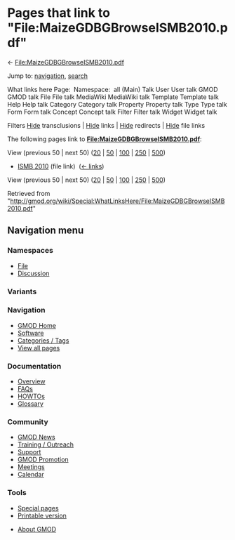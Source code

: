 <div id="mw-page-base" class="noprint">

</div>

<div id="mw-head-base" class="noprint">

</div>

<div id="content" class="mw-body" role="main">

<span id="top"></span>

<div id="mw-js-message" style="display:none;">

</div>



# <span dir="auto">Pages that link to "File:MaizeGDBGBrowseISMB2010.pdf"</span>

<div id="bodyContent">

<div id="contentSub">

←
[File:MaizeGDBGBrowseISMB2010.pdf](/wiki/File:MaizeGDBGBrowseISMB2010.pdf "File:MaizeGDBGBrowseISMB2010.pdf")

</div>

<div id="jump-to-nav" class="mw-jump">

Jump to: [navigation](#mw-navigation), [search](#p-search)

</div>

<div id="mw-content-text">

What links here Page:  Namespace:  all (Main) Talk User User talk GMOD
GMOD talk File File talk MediaWiki MediaWiki talk Template Template talk
Help Help talk Category Category talk Property Property talk Type Type
talk Form Form talk Concept Concept talk Filter Filter talk Widget
Widget talk

Filters
[Hide](/mediawiki/index.php?title=Special:WhatLinksHere/File:MaizeGDBGBrowseISMB2010.pdf&hidetrans=1 "Special:WhatLinksHere/File:MaizeGDBGBrowseISMB2010.pdf")
transclusions \|
[Hide](/mediawiki/index.php?title=Special:WhatLinksHere/File:MaizeGDBGBrowseISMB2010.pdf&hidelinks=1 "Special:WhatLinksHere/File:MaizeGDBGBrowseISMB2010.pdf")
links \|
[Hide](/mediawiki/index.php?title=Special:WhatLinksHere/File:MaizeGDBGBrowseISMB2010.pdf&hideredirs=1 "Special:WhatLinksHere/File:MaizeGDBGBrowseISMB2010.pdf")
redirects \|
[Hide](/mediawiki/index.php?title=Special:WhatLinksHere/File:MaizeGDBGBrowseISMB2010.pdf&hideimages=1 "Special:WhatLinksHere/File:MaizeGDBGBrowseISMB2010.pdf")
file links

The following pages link to
**[File:MaizeGDBGBrowseISMB2010.pdf](/wiki/File:MaizeGDBGBrowseISMB2010.pdf "File:MaizeGDBGBrowseISMB2010.pdf")**:

View (previous 50 \| next 50)
([20](/mediawiki/index.php?title=Special:WhatLinksHere/File:MaizeGDBGBrowseISMB2010.pdf&limit=20 "Special:WhatLinksHere/File:MaizeGDBGBrowseISMB2010.pdf")
\|
[50](/mediawiki/index.php?title=Special:WhatLinksHere/File:MaizeGDBGBrowseISMB2010.pdf&limit=50 "Special:WhatLinksHere/File:MaizeGDBGBrowseISMB2010.pdf")
\|
[100](/mediawiki/index.php?title=Special:WhatLinksHere/File:MaizeGDBGBrowseISMB2010.pdf&limit=100 "Special:WhatLinksHere/File:MaizeGDBGBrowseISMB2010.pdf")
\|
[250](/mediawiki/index.php?title=Special:WhatLinksHere/File:MaizeGDBGBrowseISMB2010.pdf&limit=250 "Special:WhatLinksHere/File:MaizeGDBGBrowseISMB2010.pdf")
\|
[500](/mediawiki/index.php?title=Special:WhatLinksHere/File:MaizeGDBGBrowseISMB2010.pdf&limit=500 "Special:WhatLinksHere/File:MaizeGDBGBrowseISMB2010.pdf"))

- [ISMB 2010](/wiki/ISMB_2010 "ISMB 2010") (file link) ‎
  <span class="mw-whatlinkshere-tools">([←
  links](/mediawiki/index.php?title=Special:WhatLinksHere&target=ISMB+2010 "Special:WhatLinksHere"))</span>

View (previous 50 \| next 50)
([20](/mediawiki/index.php?title=Special:WhatLinksHere/File:MaizeGDBGBrowseISMB2010.pdf&limit=20 "Special:WhatLinksHere/File:MaizeGDBGBrowseISMB2010.pdf")
\|
[50](/mediawiki/index.php?title=Special:WhatLinksHere/File:MaizeGDBGBrowseISMB2010.pdf&limit=50 "Special:WhatLinksHere/File:MaizeGDBGBrowseISMB2010.pdf")
\|
[100](/mediawiki/index.php?title=Special:WhatLinksHere/File:MaizeGDBGBrowseISMB2010.pdf&limit=100 "Special:WhatLinksHere/File:MaizeGDBGBrowseISMB2010.pdf")
\|
[250](/mediawiki/index.php?title=Special:WhatLinksHere/File:MaizeGDBGBrowseISMB2010.pdf&limit=250 "Special:WhatLinksHere/File:MaizeGDBGBrowseISMB2010.pdf")
\|
[500](/mediawiki/index.php?title=Special:WhatLinksHere/File:MaizeGDBGBrowseISMB2010.pdf&limit=500 "Special:WhatLinksHere/File:MaizeGDBGBrowseISMB2010.pdf"))

</div>

<div class="printfooter">

Retrieved from
"<http://gmod.org/wiki/Special:WhatLinksHere/File:MaizeGDBGBrowseISMB2010.pdf>"

</div>

<div id="catlinks" class="catlinks catlinks-allhidden">

</div>

<div class="visualClear">

</div>

</div>

</div>

<div id="mw-navigation">

## Navigation menu

<div id="mw-head">



<div id="left-navigation">

<div id="p-namespaces" class="vectorTabs" role="navigation"
aria-labelledby="p-namespaces-label">

### Namespaces

- <span id="ca-nstab-image"><a href="/wiki/File:MaizeGDBGBrowseISMB2010.pdf" accesskey="c"
  title="View the file page [c]">File</a></span>
- <span id="ca-talk"><a
  href="/mediawiki/index.php?title=File_talk:MaizeGDBGBrowseISMB2010.pdf&amp;action=edit&amp;redlink=1"
  accesskey="t"
  title="Discussion about the content page [t]">Discussion</a></span>

</div>

<div id="p-variants" class="vectorMenu emptyPortlet" role="navigation"
aria-labelledby="p-variants-label">

### 

### Variants[](#)

<div class="menu">

</div>

</div>

</div>





</div>

</div>

</div>

<div id="mw-panel">

<div id="p-logo" role="banner">

<a href="/wiki/Main_Page"
style="background-image: url(http://gmod.org/images/GMOD-cogs.png);"
title="Visit the main page"></a>

</div>

<div id="p-Navigation" class="portal" role="navigation"
aria-labelledby="p-Navigation-label">

### Navigation

<div class="body">

- <span id="n-GMOD-Home">[GMOD Home](/wiki/Main_Page)</span>
- <span id="n-Software">[Software](/wiki/GMOD_Components)</span>
- <span id="n-Categories-.2F-Tags">[Categories /
  Tags](/wiki/Categories)</span>
- <span id="n-View-all-pages">[View all
  pages](/wiki/Special:AllPages)</span>

</div>

</div>

<div id="p-Documentation" class="portal" role="navigation"
aria-labelledby="p-Documentation-label">

### Documentation

<div class="body">

- <span id="n-Overview">[Overview](/wiki/Overview)</span>
- <span id="n-FAQs">[FAQs](/wiki/Category:FAQ)</span>
- <span id="n-HOWTOs">[HOWTOs](/wiki/Category:HOWTO)</span>
- <span id="n-Glossary">[Glossary](/wiki/Glossary)</span>

</div>

</div>

<div id="p-Community" class="portal" role="navigation"
aria-labelledby="p-Community-label">

### Community

<div class="body">

- <span id="n-GMOD-News">[GMOD News](/wiki/GMOD_News)</span>
- <span id="n-Training-.2F-Outreach">[Training /
  Outreach](/wiki/Training_and_Outreach)</span>
- <span id="n-Support">[Support](/wiki/Support)</span>
- <span id="n-GMOD-Promotion">[GMOD
  Promotion](/wiki/GMOD_Promotion)</span>
- <span id="n-Meetings">[Meetings](/wiki/Meetings)</span>
- <span id="n-Calendar">[Calendar](/wiki/Calendar)</span>

</div>

</div>

<div id="p-tb" class="portal" role="navigation"
aria-labelledby="p-tb-label">

### Tools

<div class="body">

- <span id="t-specialpages"><a href="/wiki/Special:SpecialPages" accesskey="q"
  title="A list of all special pages [q]">Special pages</a></span>
- <span id="t-print"><a
  href="/mediawiki/index.php?title=Special:WhatLinksHere/File:MaizeGDBGBrowseISMB2010.pdf&amp;printable=yes"
  rel="alternate" accesskey="p"
  title="Printable version of this page [p]">Printable version</a></span>

</div>

</div>

</div>

</div>

<div id="footer" role="contentinfo">

- <span id="footer-places-about">[About
  GMOD](/wiki/GMOD:About "GMOD:About")</span>

<!-- -->






</div>
